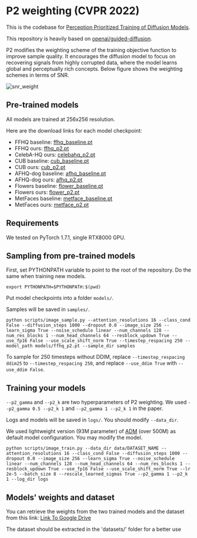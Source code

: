 # P2 weighting (CVPR 2022)

This is the codebase for [Perception Prioritized Training of Diffusion Models](https://arxiv.org/abs/2204.00227).

This repository is heavily based on [openai/guided-diffusion](https://github.com/openai/guided-diffusion).

P2 modifies the weighting scheme of the training objective function to improve sample quality. It encourages the diffusion model to focus on recovering signals from highly corrupted data, where the model learns global and perceptually rich concepts. Below figure shows the weighting schemes in terms of SNR.

![snr_weight](https://user-images.githubusercontent.com/36615789/161203299-8b02d76b-9c51-4529-8329-3ac08e9f3bc8.png)

## Pre-trained models

All models are trained at 256x256 resolution.

Here are the download links for each model checkpoint:

 * FFHQ baseline: [ffhq_baseline.pt](https://drive.google.com/file/d/17SR1lih6BxBxJhr8s1iOjhw540H3Pc_m/view?usp=sharing)
 * FFHQ ours: [ffhq_p2.pt](https://drive.google.com/file/d/1nlCPBqOqSeqAQ8F4noThbnmr4okriwTc/view?usp=sharing)
 * CelebA-HQ ours: [celebahq_p2.pt](https://drive.google.com/file/d/1ag8JnvKGKo6L6avO_dTFEBNWJo2jZIDF/view?usp=sharing)
 * CUB baseline: [cub_baseline.pt](https://drive.google.com/file/d/1Wv-hHL7bhGsWyCp3i-RK6YcodcRrD-dj/view?usp=sharing)
 * CUB ours: [cub_p2.pt](https://drive.google.com/file/d/13RKF9MLNR3zpMMNchW7JtsjktVMgS0rK/view?usp=sharing)
 * AFHQ-dog baseline: [afhq_baseline.pt](https://drive.google.com/file/d/1bv-xnJC1-qBg9ZlVdugsXLuHVsKj1RRE/view?usp=sharing)
 * AFHQ-dog ours: [afhq_p2.pt](https://drive.google.com/file/d/1f6_swzSPNJXs9FWf6AW585bv7dORzRWf/view?usp=sharing)
 * Flowers baseline: [flower_baseline.pt](https://drive.google.com/file/d/1sAO2OJ8j1kza2zH8MerbD6hGxdKsoogB/view?usp=sharing)
 * Flowers ours: [flower_p2.pt](https://drive.google.com/file/d/1d6DDKAEu_iwNzxlBaVrETHBcc6oF5jYf/view?usp=sharing)
 * MetFaces baseline: [metface_baseline.pt](https://drive.google.com/file/d/1SaHqew52S9iRCeN7kpPMLqlo2t34ekTb/view?usp=sharing)
 * MetFaces ours: [metface_p2.pt](https://drive.google.com/file/d/1swjgSB1WFF9JnBR6W6Newnfzdyo1nPYf/view?usp=sharing)
 
## Requirements
We tested on PyTorch 1.7.1, single RTX8000 GPU.

## Sampling from pre-trained models

First, set PYTHONPATH variable to point to the root of the repository. Do the same when training new models. 

```
export PYTHONPATH=$PYTHONPATH:$(pwd)
```

Put model checkpoints into a folder `models/`.

Samples will be saved in `samples/`.

```
python scripts/image_sample.py --attention_resolutions 16 --class_cond False --diffusion_steps 1000 --dropout 0.0 --image_size 256 --learn_sigma True --noise_schedule linear --num_channels 128 --num_res_blocks 1 --num_head_channels 64 --resblock_updown True --use_fp16 False --use_scale_shift_norm True --timestep_respacing 250 --model_path models/ffhq_p2.pt --sample_dir samples
```

To sample for 250 timesteps without DDIM, replace `--timestep_respacing ddim25` to `--timestep_respacing 250`, and replace `--use_ddim True` with `--use_ddim False`.

## Training your models

`--p2_gamma` and `--p2_k` are two hyperparameters of P2 weighting. We used `--p2_gamma 0.5 --p2_k 1` and `--p2_gamma 1 --p2_k 1` in the paper.

Logs and models will be saved in `logs/`. You should modify `--data_dir`. 

We used lightweight version (93M parameter) of [ADM](https://arxiv.org/abs/2105.05233) (over 500M) as default model configuration. You may modify the model.

```
python scripts/image_train.py --data_dir data/DATASET_NAME --attention_resolutions 16 --class_cond False --diffusion_steps 1000 --dropout 0.0 --image_size 256 --learn_sigma True --noise_schedule linear --num_channels 128 --num_head_channels 64 --num_res_blocks 1 --resblock_updown True --use_fp16 False --use_scale_shift_norm True --lr 2e-5 --batch_size 8 --rescale_learned_sigmas True --p2_gamma 1 --p2_k 1 --log_dir logs
```

## Models' weights and dataset

You can retrieve the weights from the two trained models and the dataset from this link:
[Link To Google Drive](https://drive.google.com/drive/folders/1lCxnhqoNL7AcaJHXfMGm68Tw0rzuOzfV?usp=sharing)

The dataset should be extracted in the 'datasets/' folder for a better use
